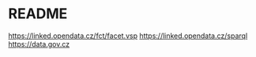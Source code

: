 # README

https://linked.opendata.cz/fct/facet.vsp
https://linked.opendata.cz/sparql
https://data.gov.cz
